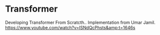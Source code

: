 # Transformer
Developing Transformer From Scratcth.. Implementation from Umar Jamil. https://www.youtube.com/watch?v=ISNdQcPhsts&amp;t=1646s
